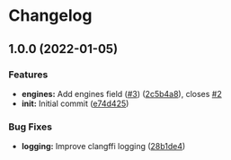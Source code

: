 # Changelog

## 1.0.0 (2022-01-05)


### Features

* **engines:** Add engines field ([#3](https://www.github.com/RainwayApp/node-clangffi/issues/3)) ([2c5b4a8](https://www.github.com/RainwayApp/node-clangffi/commit/2c5b4a80c0a728fcc4743aefc8537f07d5b07af1)), closes [#2](https://www.github.com/RainwayApp/node-clangffi/issues/2)
* **init:** Initial commit ([e74d425](https://www.github.com/RainwayApp/node-clangffi/commit/e74d425651050241d6460a7e35348ebd2f8932df))


### Bug Fixes

* **logging:** Improve clangffi logging ([28b1de4](https://www.github.com/RainwayApp/node-clangffi/commit/28b1de410d9fa799fa6c4894bc355bb947ddd276))
